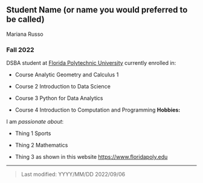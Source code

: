 ## Student Name (or name you would preferred to be called)

Mariana Russo

### Fall 2022

DSBA student at [Florida Polytechnic University](https://www.floridapoly.edu) currently enrolled in: 

- Course
Analytic Geometry and Calculus 1

- Course 2
Introduction to Data Science

- Course 3
Python for Data Analytics

- Course 4
Introduction to Computation and Programming 
**Hobbies:**

I am _passionate about_: 

- Thing 1
Sports

- Thing 2
Mathematics

- Thing 3 as shown in this website <https://www.floridapoly.edu>

***

> Last modified: YYYY/MM/DD
2022/09/06
